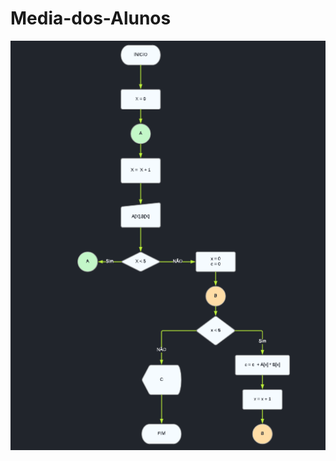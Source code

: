 # Media-dos-Alunos
![Fluxograma Media](https://github.com/GuilhermePerassi/Media-dos-Alunos/blob/69a4f28c9c0b7f5485ee3ee401a967ab3ef87558/vetor%20A%20e%20B.png)

